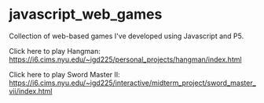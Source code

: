 # javascript_web_games
Collection of web-based games I've developed using Javascript and P5.

Click here to play Hangman:
https://i6.cims.nyu.edu/~igd225/personal_projects/hangman/index.html

Click here to play Sword Master II:
https://i6.cims.nyu.edu/~igd225/interactive/midterm_project/sword_master_vii/index.html
